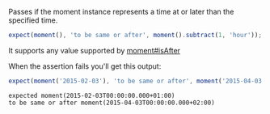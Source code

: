 Passes if the moment instance represents a time at or later than the specified time.

```js
expect(moment(), 'to be same or after', moment().subtract(1, 'hour'));
```

It supports any value supported by [moment#isAfter](http://momentjs.com/docs/#/query/is-after/)

When the assertion fails you'll get this output:

```js
expect(moment('2015-02-03'), 'to be same or after', moment('2015-04-03'));
```

```output
expected moment(2015-02-03T00:00:00.000+01:00)
to be same or after moment(2015-04-03T00:00:00.000+02:00)
```
